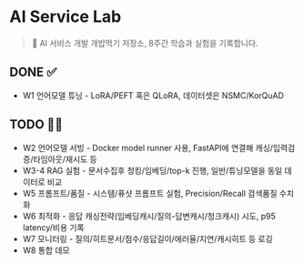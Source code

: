 # AI Service Lab

> 🐶 AI 서비스 개발 개밥먹기 저장소, 8주간 학습과 실험을 기록합니다.

## DONE ✅
- W1 언어모델 튜닝 - LoRA/PEFT 혹은 QLoRA, 데이터셋은 NSMC/KorQuAD

## TODO 🏃‍♂️
- W2 언어모델 서빙 - Docker model runner 사용, FastAPI에 연결해 캐싱/입력검증/타임아웃/재시도 등
- W3-4 RAG 실험 - 문서수집후 청킹/임베딩/top-k 진행, 일반/튜닝모델을 동일 데이터로 비교
- W5 프롬프트/품질 - 시스템/퓨샷 프롬프트 실험, Precision/Recall 검색품질 수치화
- W6 최적화 - 응답 캐싱전략(임베딩캐시/질의-답변캐시/청크캐시) 시도, p95 latency/비용 기록
- W7 모니터링 - 질의/히트문서/점수/응답길이/에러율/지연/캐시히트 등 로깅
- W8 통합 데모 
